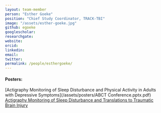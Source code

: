 ```yaml
---
layout: team-member
person: "Esther Goeke"
position: "Chief Study Coordinator, TRACK-TBI"
image: "/assets/esther-goeke.jpg"
github: egoeke
googlescholar: 
researchgate: 
website:
orcid: 
linkedin:
email:
twitter:
permalink: /people/esthergoeke/
---
```


#### Posters:

[Actigraphy Monitoring of Sleep Disturbance and Physical Activity in Adults with Depressive Symptoms](/assets/posters/ABCT Conference.pptx.pdf)
[Actigraphy Monitoring of Sleep Disturbance and Translations to Traumatic Brain Injury](/assets/posters/CARE_Poster.pptx.pdf)
